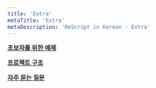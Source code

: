 ```yaml
---
title: 'Extra'
metaTitle: 'Extra'
metaDescription: 'ReScript in Korean - Extra'
---
```


**[초보자를 위한 예제](/Extra/01-Newcomer-Examples)**

**[프로젝트 구조](/Extra/02-Project-Structure)**

**[자주 묻는 질문](/Extra/03-FAQ)**
